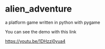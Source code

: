 # alien_adventure
a platform game written in python with pygame

You can see the demo with this link

https://youtu.be/1DHzzj0yua4
